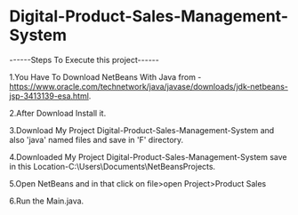 # Digital-Product-Sales-Management-System

------Steps To Execute this project------

1.You Have To Download NetBeans With Java from - https://www.oracle.com/technetwork/java/javase/downloads/jdk-netbeans-jsp-3413139-esa.html.

2.After Download Install it.

3.Download My Project Digital-Product-Sales-Management-System and also 'java' named files and save in 'F' directory.

4.Downloaded My Project Digital-Product-Sales-Management-System save in this Location-C:\Users\Documents\NetBeansProjects.

5.Open NetBeans and in that click on file>open Project>Product Sales

6.Run the Main.java.

